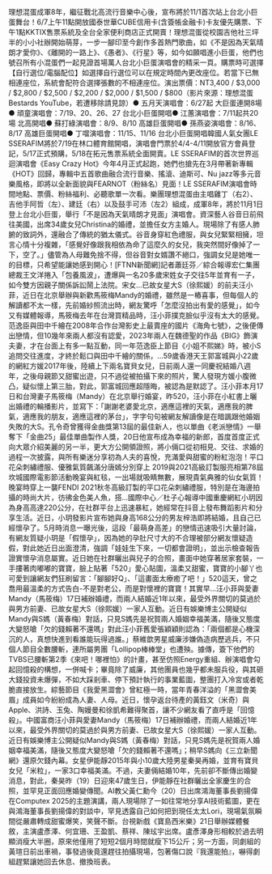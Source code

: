 理想混蛋成軍8年，繼征戰北高流行音樂中心後，宣布將於11/1首次站上台北小巨蛋舞台！6/7上午11點開放國泰世華CUBE信用卡(含簽帳金融卡)卡友優先購票、下午1點KKTIX售票系統及全台全家便利商店正式開賣！理想混蛋從校園吉他社三坪半的小小社辦開始萌芽，一步一腳印至今創作多首熱門歌曲，如《不是因為天氣晴朗才愛你》、《離開的一路上》、《愚者》、《行星》等，如今如願唱進小巨蛋，他們也號召所有小混蛋們一起見證首場萬人台北小巨蛋演唱會的精采一頁。購票時可選擇【自行選位/電腦配位】如選擇自行選位可以在規定時間內更改座位。若當下已無相連座位，系統會配符合選擇張數的不相連座位。演出票價：NT3,400 / $3,000 / $2,800 / $2,500 / $2,200 / $2,000 / $1,500 / $800（影片來源：理想混蛋 Bestards YouTube，若遭移除請見諒）● 五月天演唱會：6/27起 大巨蛋連開8場● 頑童演唱會：7/19、20、26、27 台北小巨蛋開唱● 江蕙演唱會：7/11起共20場 北高開唱● 蘇打綠演唱會：8/9、8/10 高雄巨蛋開唱● 孫燕姿演唱會：8/16、8/17 高雄巨蛋開唱● 丁噹演唱會：11/15、11/16 台北小巨蛋開唱韓國人氣女團LE SSERAFIM將於7/19在林口體育館開唱，演唱會門票於4/4-4/11開放官方會員登記，5/17正式預購，5/18在拓元售票系統全面開賣。LE SSERAFIM的首次世界巡迴演唱會《Easy Crazy Hot》今年4月正式起跑，她們也搶先在3月帶著新專輯《HOT》回歸，專輯中五首歌曲融合流行音樂、搖滾、迪斯可、Nu jazz等多元音樂風格，即將以全新面貌與FEARNOT（粉絲名）見面！LE SSERAFIM演唱會時間地點、票價、粉絲福利、必聽歌單一次看。樂團理想混蛋由主唱雞丁（右2）、吉他手阿哲（左）、建廷（右）以及鼓手可沛（左2）組成，成軍8年，將於11月1日登上台北小巨蛋，舉行「不是因為天氣晴朗才見面」演唱會。資深藝人谷音日前飛往美國，出席34歲女兒Christina的婚禮，並擔任女方主婚人。現場除了有感人肺腑的致詞外，還融合了傳統的猶太儀式。谷音身穿紅色禮服，與女兒緊緊相擁，坦言心情十分複雜，「感覺好像跟我相依為命了這麼久的女兒，我突然間好像掉了一下，空了。」儘管為人母難免捨不得，但谷音對女婿讚不絕口，強調女兒是她唯一的目標，只希望能讓她感到開心！[FTNN新聞網]記者蕭廷芬／綜合報導宏仁集團總裁王文洋捲入「包養風波」，遭爆與一名20多歲宋姓女子交往5年並育有一子，如今雙方因親子關係訴訟鬧上法院。宋女...已故女星大S（徐熙媛）的前夫汪小菲，近日在北京舉辦與新歡馬筱梅Mandy的婚禮，雖然是一樁喜事，但每個人的解讀都不太一樣，先前婚紗照流出時，網友驚呼「怎麼沒拍出有愛的感覺」，如今又有媒體報導，馬筱梅去年在台灣買精品時，汪小菲撲克臉似乎沒有太大的感覺。范逸臣與田中千繪在2008年合作台灣影史上最賣座的國片《海角七號》，之後便傳出戀情，但10幾年來兩人都沒有認愛，2023年兩人在魏德聖的作品《BIG》飾演夫妻，才在台面上有多一點互動，同一年范逸臣上節目《小姐不熙娣》時，被小S追問交往進度，才終於鬆口與田中千繪的關係，...59歲香港天王郭富城與小22歲的網紅方媛2017年後，陸續上下兩名寶貝女兒，日前兩人還一同慶祝結婚八週年，之後母親節又甜蜜出遊，只不過從被拍攝下來的照片，驚人發現方媛小腹微凸，疑似懷上第三胎，對此，郭富城回應超隱晦，被認為是默認了。汪小菲本月17日和台灣妻子馬筱梅（Mandy）在北京舉行婚宴，昨520，汪小菲在小紅書上曬出婚禮的輪播影片，並寫下：「謝謝老婆愛北京，適應這裡的天氣，適應我的脾氣，適應我的朋友，適應這裡的茅台」，字字句句被網友解讀像是在暗諷跟他婚姻失敗的大S。孔令奇曾獲得金曲獎第13屆的最佳新人，也以單曲《老派戀情》一舉奪下「金曲25」最佳單曲製作人獎，20日他宣布成為幸福的新郎，首度首度正式向大眾介紹美麗的另一半，更大方公開領證照，將小倆口從初相見、交往、求婚的過程一次披露，與所有樂迷分享初為人夫的喜悅，充滿愛與甜蜜的粉紅泡泡！平口花朵刺繡禮服、優雅氣質飆滿分唐嫣分別穿上 2019與2021高級訂製服亮相第78屆坎城國際電影節活動晚宴與紅毯，一出場就吸睛無數，展現貴氣典雅的仙女氣質！晚宴時穿上一襲FENDI 2021秋冬高級訂製的平口花朵刺繡禮服，特別是在海邊拍攝的時尚大片，彷彿金色美人魚，搭...國際中心／杜子心報導中國重慶網紅小玥因為身高高達220公分，在社群平台上迅速暴紅，她經常在抖音上發布舞蹈影片和分享生活。近日，小玥發影片宣布她與身高168公分的男友梓浩即將結婚，且自己已經懷孕了。5月時消息一曝光後，這段「最萌身高差」的戀情迅速吸引大量討論，有網友質疑小玥是「假懷孕」，因為她的孕肚尺寸大的不合理被部分網友懷疑造假，對此她近日出面澄清，強調「娃娃生下來，一切都會證明」，並出示檢查報告證實懷孕消息屬實。近日她在社群曬出與兒子的合照，畫面中她穿著居家套裝，一手摟著肉嘟嘟的寶寶，臉上貼著「520」愛心貼圖，溫柔又甜蜜，寶寶的小腳丫也可愛到讓網友們狂刷留言：「腳腳好Q」、「這畫面太療癒了吧！」520這天，曾之喬用最溫柔的方式告白-不是對老公，而是對懷裡的寶寶！其實早...汪小菲與愛妻Mandy（馬筱梅）17日補辦婚禮，而兩人結婚近1年以來，最受外界關切的莫過於與男方前妻、已故女星大S（徐熙媛）一家人互動。近日有娛樂博主公開疑似Mandy與S媽（黃春梅）對話，只見S媽先是祝賀兩人婚姻幸福美滿，隨後又態度大變怒嗆「欠的錢賴著不還嗎」對此汪小菲舊愛張穎穎則認為：「兩個都是心機深沉的人，真想快進到看誰能玩得過誰。」蔡維歆男星威廉涉嫌偽造病歷逃兵，不只個人節目全數腰斬，連所屬男團「Lollipop棒棒堂」也遭殃。據傳，簽下他們的TVBS已腰斬第2季《來吧！哪裡怕》的計畫，甚至仿照Energy重組、辦演唱會勾起回憶殺的構想，一併喊卡；畢竟除了威廉，其他團員也幾乎都未服兵役，與其砸大錢投資未爆彈，不如大踩剎車、停下預計執行的事業藍圖，整團打入冷宮或者乾脆直接放生。綜藝節目《我愛黑澀會》曾紅極一時，當年青春洋溢的「黑澀會美眉」成員如今紛紛成為人妻、人母。近日，懷孕返台待產的黃鈺文（米奇）與Apple、洪詩、玉兔、陶嫚曼和徐凱希難得聚首，讓不少網友看了直呼是「回憶殺」。中國富商汪小菲與愛妻Mandy（馬筱梅）17日補辦婚禮，而兩人結婚近1年以來，最受外界關切的莫過於與男方前妻、已故女星大S（徐熙媛）一家人互動。近日有娛樂博主公開疑似Mandy與S媽（黃春梅）對話，只見S媽先是祝賀兩人婚姻幸福美滿，隨後又態度大變怒嗆「欠的錢賴著不還嗎」；稍早S媽向《三立新聞網》還原欠錢內幕。女星伊能靜2015年與小10歲大陸男星秦昊再婚，並育有寶貝女兒「米粒」，一家3口幸福美滿。不過，夫妻倆結婚10年，先前卻不斷傳出婚變消息，對此，秦昊昨（19）日迎來47歲生日，伊能靜在社群曬出全家慶生的合照，並罕見正面回應婚變傳聞。AI教父黃仁勳今（20）日出席鴻海董事長劉揚偉在Computex 2025的主題演講，兩人現場除了一如往常地分享AI技術藍圖，更在與鴻海董事長劉揚偉的對談中，罕見透露自己如何把到現任太太Lori，現場氣氛瞬間從嚴肅轉成甜蜜爆笑，笑聲不斷。台視新戲《寶島西米樂》21日舉辦媒體餐敘，主演盧彥澤、何宜珊、王盈凱、蔡祥、陳玹宇出席。盧彥澤身形相較於過去明顯消瘦大半圈，原來他僅用了短短2個月時間就瘦下15公斤；另一方面，同劇組的黃瑄日前出車禍，事發過後竟還趕往拍攝現場，包著傷口說『我還能拍』，嚇得劇組趕緊讓她回去休息、撤換班表。